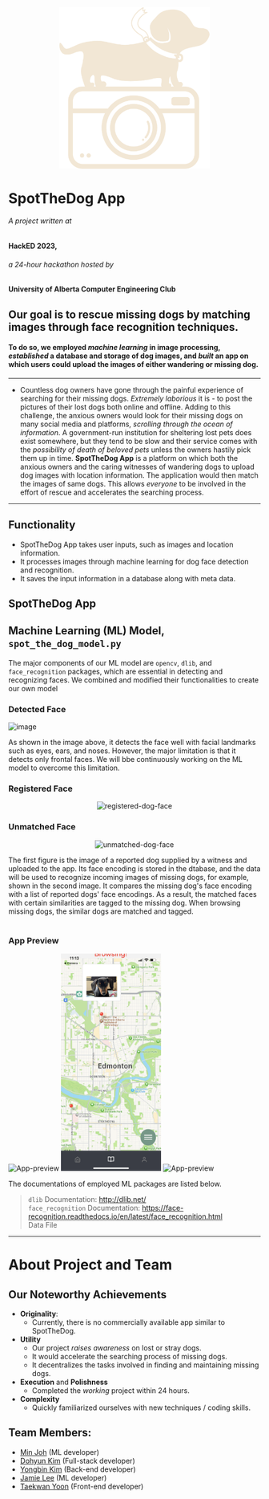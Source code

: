 <p align="center">
  <img src="./SpotTheDogApp/assets/logo.png" alt="Spot-the-Dog-logo" width="300" />
</p>

# SpotTheDog App
###### A project written at
#### HackED 2023,
###### a 24-hour hackathon hosted by
#### University of Alberta Computer Engineering Club

## Our goal is to rescue missing dogs by matching images through face recognition techniques. 
#### To do so, we employed _machine learning_ in image processing, _established_ a database and storage of dog images, and _built_ an app on which users could upload the images of either wandering or missing dog.
---
- Countless dog owners have gone through the painful experience of searching for their missing dogs. _Extremely laborious_ it is - to post the pictures of their lost dogs both online and offline. Adding to this challenge, the anxious owners would look for their missing dogs on many social media and platforms, _scrolling through the ocean of information_. A government-run institution for sheltering lost pets does exist somewhere, but they tend to be slow and their service comes with the _possibility of death of beloved pets_ unless the owners hastily pick them up in time. **SpotTheDog App** is a platform on which both the anxious owners and the caring witnesses of wandering dogs to upload dog images with location information. The application would then match the images of same dogs. This allows _everyone_ to be involved in the effort of rescue and accelerates the searching process.
---
## Functionality
- SpotTheDog App takes user inputs, such as images and location information.
- It processes images through machine learning for dog face detection and recognition.
- It saves the input information in a database along with meta data.

## SpotTheDog App

## Machine Learning (ML) Model, <code>spot_the_dog_model.py</code>
<p>
The major components of our ML model are <code>opencv</code>, <code>dlib</code>, and <code>face_recognition</code> packages, which are essential in detecting and recognizing faces. We combined and modified their functionalities to create our own model
</p>

### Detected Face
![image](https://user-images.githubusercontent.com/106040183/211198531-fa972f9e-3440-412e-a2a6-44b48aef62a0.png)

<p>
As shown in the image above, it detects the face well with facial landmarks such as eyes, ears, and noses. However, the major limitation is that it detects only frontal faces. We will bbe continuously working on the ML model to overcome this limitation.
</p>

### Registered Face
<p align="center">
  <img src="https://user-images.githubusercontent.com/106040183/211202627-0d77298e-f28c-418c-a623-5b0fbc864f1d.png" alt="registered-dog-face" width="300" />
</p>

### Unmatched Face
<p align="center">
  <img src="https://user-images.githubusercontent.com/106040183/211202635-382c98a2-b0d2-42be-b042-d43e401bfb7d.png" alt="unmatched-dog-face" width="300" />
</p>

<p>
The first figure is the image of a reported dog supplied by a witness and uploaded to the app. Its face encoding is stored in the dtabase, and the data will be used to recognize incoming images of missing dogs, for example, shown in the second image. It compares the missing dog's face encoding with a list of reported dogs' face encodings. As a result, the matched faces with certain similarities are tagged to the missing dog. When browsing missing dogs, the similar dogs are matched and tagged. <br><br>
</p>

### App Preview
<p display=flex margin=auto>
  <img src="./SpotTheDogApp/assets/IMG_3061.PNG" alt="App-preview" width="200">
  <img src="./SpotTheDogApp/assets/IMG_3062.PNG" alt="App-preview" width="200">
  <img src="./SpotTheDogApp/assets/IMG_3063.PNG" alt="App-preview" width="200">
</p>

<p>
The documentations of employed ML packages are listed below.
</p>

> <code>dlib</code> Documentation: http://dlib.net/ <br>
> <code>face_recognition</code> Documentation: https://face-recognition.readthedocs.io/en/latest/face_recognition.html <br>
> Data File <br>

---
# About Project and Team
## Our Noteworthy Achievements
- **Originality**:
    - Currently, there is no commercially available app similar to SpotTheDog.
- **Utility**
    - Our project _raises awareness_ on lost or stray dogs.
    - It would accelerate the searching process of missing dogs.
    - It decentralizes the tasks involved in finding and maintaining missing dogs.
- **Execution** and **Polishness**
    - Completed the _working_ project within 24 hours.
- **Complexity**
    - Quickly familiarized ourselves with new techniques / coding skills.

## Team Members:
* [Min Joh](https://github.com/CavityKingu) (ML developer)
* [Dohyun Kim](https://github.com/kdhminime) (Full-stack developer)
* [Yongbin Kim](https://github.com/yongbin4) (Back-end developer)
* [Jamie Lee](https://github.com/jamielee0629) (ML developer)
* [Taekwan Yoon](https://github.com/taekwan-yoon) (Front-end developer)
